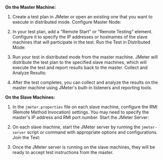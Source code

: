 **On the Master Machine:**

1. Create a test plan in JMeter or open an existing one that you want to execute in distributed mode.
Configure Master Node:

2. In your test plan, add a "Remote Start" or "Remote Testing" element. Configure it to specify the IP addresses or hostnames of the slave machines that will participate in the test.
Run the Test in Distributed Mode:

3. Run your test in distributed mode from the master machine. JMeter will distribute the test plan to the specified slave machines, which will execute the test and report results back to the master.
Collect and Analyze Results:

4. After the test completes, you can collect and analyze the results on the master machine using JMeter's built-in listeners and reporting tools.

**On the Slave Machines:**

1. In the `jmeter.properties` file on each slave machine, configure the RMI (Remote Method Invocation) settings. You may need to specify the master's IP address and RMI port number.
Start the JMeter Server:

2. On each slave machine, start the JMeter server by running the `jmeter-server` script or command with appropriate options and configurations.
Join the Test:

3. Once the JMeter server is running on the slave machines, they will be ready to accept test instructions from the master.